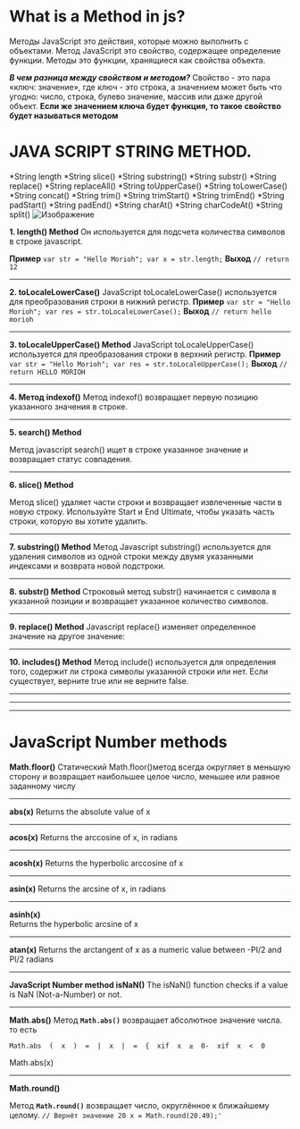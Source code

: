 ﻿# What is a Method in js?

Методы JavaScript это действия, которые можно выполнить с объектами. Метод JavaScript это свойство, содержащее определение функции. Методы это функции, хранящиеся как свойства объекта.

***В чем разница между свойством и методом?***
Свойство - это пара «ключ: значение», где ключ - это строка, а значением может быть что угодно: число, строка, булево значение, массив или даже другой объект. **Если же значением ключа будет функция, то такое свойство будет называться методом**







# JAVA SCRIPT STRING METHOD.
*String length
*String slice()
*String substring()
*String substr()
*String replace()
*String replaceAll()
*String toUpperCase()
*String toLowerCase()
*String concat()
*String trim()
*String trimStart()
*String trimEnd()
*String padStart()
*String padEnd()
*String charAt()
*String charCodeAt()
*String split()
![Изображение](https://imgur.io/20FIxbB "Логотип Markdown")


**1. length() Method**
Он используется для подсчета количества символов в строке javascript.

**Пример**
`var str = "Hello Morioh";
var x = str.length;`
**Выход**
`// return
 12`

--------------

**2. toLocaleLowerCase()**
JavaScript toLocaleLowerCase() используется для преобразования строки в нижний регистр.
**Пример**
`var str = "Hello Morioh";
var res = str.toLocaleLowerCase();`
**Выход**
``// return
hello morioh``

-------
   



 



**3. toLocaleUpperCase() Method**
JavaScript toLocaleUpperCase() используется для преобразования строки в верхний регистр.
**Пример**
`var str = "Hello Morioh";
var res = str.toLocaleUpperCase();`
**Выход**
``// return
HELLO MORIOH``

-------
**4. Метод indexof()**
Метод indexof() возвращает первую позицию указанного значения в строке.

----------
**5. search() Method**

Метод javascript search() ищет в строке указанное значение и возвращает статус совпадения.

----------

**6. slice() Method**

Метод slice() удаляет части строки и возвращает извлеченные части в новую строку.
Используйте Start и End Ultimate, чтобы указать часть строки, которую вы хотите удалить.

-------

**7. substring() Method**
Метод Javascript substring() используется для удаления символов из одной строки между двумя указанными индексами и возврата новой подстроки.

-------

**8. substr() Method**
Строковый метод substr() начинается с символа в указанной позиции и возвращает указанное количество символов.

-------

**9. replace() Method**
Javascript replace() изменяет определенное значение на другое значение:

-----

**10. includes() Method**
Метод include() используется для определения того, содержит ли строка символы указанной строки или нет. Если существует, верните true или не верните false.

-----




-------
-------


# JavaScript Number      methods
**Math.floor()**
Статический Math.floor()метод всегда округляет в меньшую сторону и возвращает наибольшее целое число, меньшее или равное заданному числу

-------


**abs(x)**
	Returns the absolute value of x

------
**acos(x)**
	Returns the arccosine of x, in radians

----

**acosh(x)**
	Returns the hyperbolic arccosine of x 

------
**asin(x)**
	Returns the arcsine of x, in radians

-----
**asinh(x)**	
Returns the hyperbolic arcsine of x

-----
**atan(x)**
Returns the arctangent of x as a numeric value between -PI/2 and PI/2 radians

------
**JavaScript Number method isNaN()**
The isNaN() function checks if a value is NaN (Not-a-Number) or not.

-------
**Math.abs()**
Метод  **`Math.abs()`**  возвращает абсолютное значение числа. то есть

`Math.abs  (  x  )  =  |  x  |  =  {  xif  x  ≥  0-  xif  x  <  0`

Math.abs(x)

----------

 **Math.round()**
 
Метод **`Math.round()`** возвращает число, округлённое к ближайшему целому.
`// Вернёт значение 20
x = Math.round(20.49);'
`
